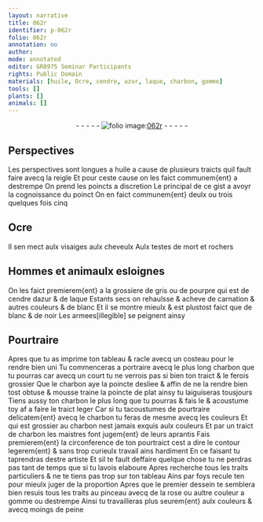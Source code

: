 ```yaml
---
layout: narrative
title: 062r
identifier: p-062r
folio: 062r
annotation: no
author:
mode: annotated
editor: GR8975 Seminar Participants
rights: Public Domain
materials: [huile, Ocre, cendre, azur, laque, charbon, gomme]
tools: []
plants: []
animals: []
---
```


<div class="folio" align="center">- - - - - <a href="http://gallica.bnf.fr/ark:/12148/btv1b10500001g/f129.image" target="_blank"><img src="https://cu-mkp.github.io/2017-workshop-edition/assets/photo-icon.png" alt="folio image: " style="display:inline-block; margin-bottom:-3px;"/>062r</a> - - - - - </div>    

## Perspectives

 
Les perspectives sont longues a <span class="m">huile</span> a cause de plusieurs traicts quil fault faire avecq la reigle Et pour ceste cause on les faict communem{ent} a destrempe On prend les poincts a discretion Le principal de ce gist a avoyr la cognoissance du poinct On en faict communem{ent} deulx ou trois quelques fois cinq
    

## <span class="m">Ocre</span>

 
Il sen mect aulx visaiges aulx cheveulx Aulx testes de mort et rochers
    

## Hommes et animaulx esloignes

 
On les faict premierem{ent} a la grossiere de gris ou de pourpre qui est de <span class="m">cendre</span> d<span class="m">azur</span> & de <span class="m">laque</span> Estants secs on rehaulsse & acheve de carnation & autres couleurs & de blanc Et il se montre mieulx & est plustost faict que de blanc & de noir Les armees[illegible] se peignent ainsy
    

## Pourtraire

 
Apres que tu as imprime ton tableau & racle avecq un costeau pour le rendre bien uni Tu commenceras a portraire avecq le plus long <span class="m">charbon</span> que tu pourras car avecq un court tu ne verrois pas si bien ton traict & le ferois grossier Que le <span class="m">charbon</span> aye la poincte desliee & affin de ne la rendre bien tost obtuse & mousse traine la poincte de plat ainsy tu laiguiseras tousjours Tiens aussy ton <span class="m">charbon</span> le plus long que tu pourras & fais le & acoustume toy af a faire le traict leger Car si tu tacoustumes de pourtraire delicatem{ent} avecq le <span class="m">charbon</span> tu feras de mesme avecq les couleurs Et qui est grossier au <span class="m">charbon</span> nest jamais exquis aulx couleurs Et par un traict de <span class="m">charbon</span> les <span class="pro">maistres</span> font jugem{ent} de leurs <span class="pro">aprantis</span> Fais premierem{ent} la circonference de ton pourtraict cest a dire le contour legerem{ent} & sans trop curieulx travail ains hardiment En ce faisant tu taprendras destre <span class="pro">artiste</span> Et sil te fault deffaire quelque chose tu ne perdras pas tant de temps que si tu lavois elaboure Apres recherche tous les traits particuliers & ne te tiens pas trop sur ton tableau Ains par foys recule ten pour mieulx juger de la proportion Apres que le premier dessein te semblera bien resuis tous les traits au pinceau avecq de la rose ou aultre couleur a <span class="m">gomme</span> ou destrempe Ainsi tu travailleras plus seurem{ent} aulx couleurs & avecq moings de peine
 